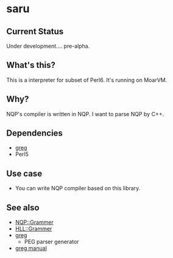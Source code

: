 saru
====

Current Status
--------------

Under development.... pre-alpha.

What's this?
-------------

This is a interpreter for subset of Perl6. It's running on MoarVM.

Why?
----

NQP's compiler is written in NQP.
I want to parse NQP by C++.

Dependencies
------------

 * [greg](https://github.com/nddrylliog/greg)
 * Perl5

Use case
--------

 * You can write NQP compiler based on this library.

See also
--------

 * [NQP::Grammer](https://github.com/perl6/nqp/blob/master/src/NQP/Grammar.nqp)
 * [HLL::Grammer](https://github.com/perl6/nqp/blob/master/src/HLL/Grammar.nqp)
 * [greg](https://github.com/nddrylliog/greg)
   * PEG parser generator
 * [greg manual](http://piumarta.com/software/peg/peg.1.html)

